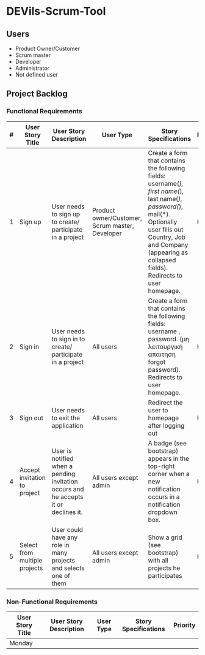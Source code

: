 # DEVils-Scrum-Tool

## Users

- Product Owner/Customer
- Scrum master
- Developer
- Administrator
- Not defined user



## Project Backlog

### Functional Requirements

| # | User Story Title              | User Story Description                                                              | User Type                                       | Story Specifications                                                                                                                                                                                                              | Priority | Non-functional Requirements |
|---|-------------------------------|-------------------------------------------------------------------------------------|-------------------------------------------------|-----------------------------------------------------------------------------------------------------------------------------------------------------------------------------------------------------------------------------------|----------|-----------------------------|
| 1 | Sign up                       | User needs to sign up to create/ participate in a project                           | Product owner/Customer, Scrum master, Developer | Create a form that contains the following fields: username(*), first name(*), last name(*), password(*), mail(*). Optionally user fills out Country, Job and Company (appearing as collapsed fields). Redirects to user homepage. | High     |                             |
| 2 | Sign in                       | User needs to sign in to create/ participate in a project                           | All users                                       | Create a form that contains the following fields: username , password. (μη λειτουργική απαιτηση forgot password). Redirects to user homepage.                                                                                     | High     |                             |
| 3 | Sign out                      | User needs to exit the application                                                  | All users                                       | Redirect the user to homepage after logging out                                                                                                                                                                                   | High     |                             |
| 4 | Accept invitation to project  | User is notified when a pending invitation occurs and he accepts it or declines it. | All users except admin                          | A badge (see bootstrap) appears in the top-right corner when a new notification occurs in a notification dropdown box.                                                                                                            | High     |                             |
| 5 | Select from multiple projects | User could have any role in many projects and selects one of them                   | All users except admin                          | Show a grid (see bootstrap) with all projects he participates                                                                                                                                                                     | High     |                             |

### Non-Functional Requirements

| User Story Title | User Story Description | User Type | Story Specifications | Priority | 
| -----------------|------------------------|-----------|----------------------|----------|
| Monday           |                        |           |                      |          |

